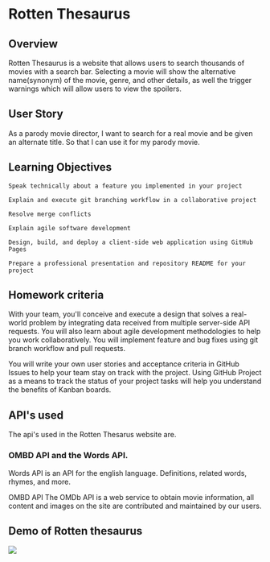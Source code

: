 # Rotten Thesaurus 
## Overview
Rotten Thesaurus is a website that allows users to search thousands of movies with a search bar. Selecting a movie will show the alternative name(synonym) of the movie, genre, and other details, as well the trigger warnings which will allow users to view the spoilers.

## User Story
As a parody movie director,
I want to search for a real movie and be given an alternate title.
So that I can use it for my parody movie.


## Learning Objectives 
```
Speak technically about a feature you implemented in your project

Explain and execute git branching workflow in a collaborative project

Resolve merge conflicts

Explain agile software development

Design, build, and deploy a client-side web application using GitHub Pages

Prepare a professional presentation and repository README for your project
```
## Homework criteria 
With your team, you'll conceive and execute a design that solves a real-world problem by integrating data received from multiple server-side API requests. You will also learn about agile development methodologies to help you work collaboratively. You will implement feature and bug fixes using git branch workflow and pull requests.

You will write your own user stories and acceptance criteria in GitHub Issues to help your team stay on track with the project. Using GitHub Project as a means to track the status of your project tasks will help you understand the benefits of Kanban boards.

## API's used 
The api's used in the Rotten Thesarus website are.

### OMBD API and the Words API.

Words API
is an API for the english language. Definitions, related words, rhymes, and more.

OMBD API
The OMDb API is a web service to obtain movie information, all content and images on the site are contributed and maintained by our users.

## Demo of Rotten thesaurus


<img src="./assets/Rotten Thesaurus gif.gif">
